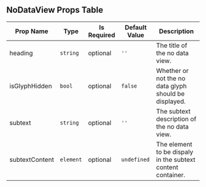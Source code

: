 ## NoDataView Props Table
| Prop Name | Type | Is Required | Default Value | Description |
|-|-|-|-|-|
| heading| `string`| optional| `''`| The title of the no data view.|
| isGlyphHidden| `bool`| optional| `false`| Whether or not the no data glyph should be displayed.|
| subtext| `string`| optional| `''`| The subtext description of the no data view.|
| subtextContent| `element`| optional| `undefined`| The element to be dispaly in the subtext content container.|